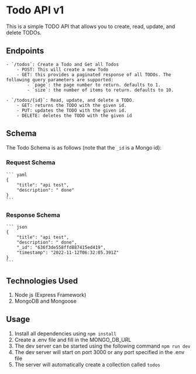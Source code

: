 # Todo API v1

This is a simple TODO API that allows you to create, read, update, and delete TODOs.

## Endpoints

    - `/todos`: Create a Todo and Get all Todos
        - POST: This will create a new Todo
        - GET: this provides a paginated response of all TODOs. The following query parameters are supported:
            - `page`: the page number to return. defaults to 1.
            - `size`: the number of items to return. defaults to 10.

    - `/todos/{id}`: Read, update, and delete a TODO.
        - GET: returns the TODO with the given id.
        - PUT: updates the TODO with the given id.
        - DELETE: deletes the TODO with the given id

## Schema

The Todo Schema is as follows (note that the `_id` is a Mongo id):

### Request Schema

    ``` yaml
    {
        "title": "api test",
        "description": " done"
    }
    ```

### Response Schema

    ``` json
    {
        "title": "api test",
        "description": " done",
        "_id": "636f3de558ffd887415ed419",
        "timestamp": "2022-11-12T06:32:05.391Z"
    }
    ``` 

## Technologies Used

1. Node js (Express Framework)
2. MongoDB and Mongoose

## Usage

1. Install all dependencies using `npm install`
2. Create a .env file and fill in the MONGO_DB_URL
3. The dev server can be started using the following command `npm run dev`
4. The dev server will start on port 3000 or any port specified in the .env file
5. The server will automatically create a collection called `todos`